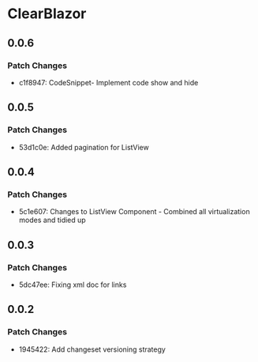 # ClearBlazor

## 0.0.6

### Patch Changes

- c1f8947: CodeSnippet- Implement code show and hide

## 0.0.5

### Patch Changes

- 53d1c0e: Added pagination for ListView

## 0.0.4

### Patch Changes

- 5c1e607: Changes to ListView Component - Combined all virtualization modes and tidied up

## 0.0.3

### Patch Changes

- 5dc47ee: Fixing xml doc for links

## 0.0.2

### Patch Changes

- 1945422: Add changeset versioning strategy
